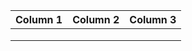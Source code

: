 | Column 1 | Column 2 | Column 3 |
| -------- | -------- | -------- |
|          |          |          |
|          |          |          |
|          |          |          |
